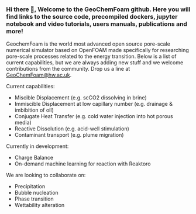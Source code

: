 ### Hi there 👋, Welcome to the GeoChemFoam github. Here you will find links to the source code, precompiled dockers, jupyter notebook and video tutorials, users manuals, publications and more!


GeochemFoam is the world most advanced open source pore-scale numerical simulator based on OpenFOAM made specifically for researching pore-scale processes related to the energy transition. Below is a list of current capabilities, but we are always adding new stuff and we welcome contributions from the community. Drop us a line at GeoChemFoam@hw.ac.uk.

Current capabilities:
- Miscible Displacement (e.g. scCO2 dissolving in brine)
- Immiscible Displacement at low capillary number (e.g. drainage & imbibition of oil)
- Conjugate Heat Transfer (e.g. cold water injection into hot porous media)
- Reactive Dissolution (e.g. acid-well stimulation)
- Contaminant transport (e.g. plume migration)

Currently in development:
- Charge Balance
- On-demand machine learning for reaction with Reaktoro

We are looking to collaborate on:
- Precipitation
- Bubble nucleation
- Phase transition
- Wettability alteration



